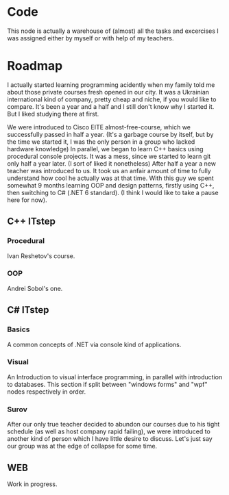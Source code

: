 # Code
This node is actually a warehouse of (almost) all the tasks and excercises I was assigned either by myself or with help of my teachers.

# Roadmap
I actually started learning programming acidently when my family told me about those private courses fresh opened in our city.
It was a Ukrainian international kind of company, pretty cheap and niche, if you would like to compare.
It's been a year and a half and I still don't know why I started it. But I liked studying there at first.

We were introduced to Cisco EITE almost-free-course, which we successfully passed in half a year. (It's a garbage course by itself, but by the time we started it, I was the only person in a group who lacked hardware knowledge)
In parallel, we began to learn C++ basics using procedural console projects. It was a mess, since we started to learn git only half a year later. (I sort of liked it nonetheless)
After half a year a new teacher was introduced to us. It took us an anfair amount of time to fully understand how cool he actually was at that time.
With this guy we spent somewhat 9 months learning OOP and design patterns, firstly using C++, then switching to C# (.NET 6 standard).
(I think I would like to take a pause here for now).

## C++ ITstep

### Procedural
Ivan Reshetov's course.

### OOP 
Andrei Sobol's one.

## C# ITstep

### Basics
A common concepts of .NET via console kind of applications.

### Visual
An Introduction to visual interface programming, in parallel with introduction to databases.
This section if split between "windows forms" and "wpf" nodes respectively in order.

### Surov
After our only true teacher decided to abundon our courses due to his tight schedule (as well as host company rapid failing), we were introduced to another kind of person which I have little desire to discuss.
Let's just say our group was at the edge of collapse for some time.

## WEB

Work in progress.